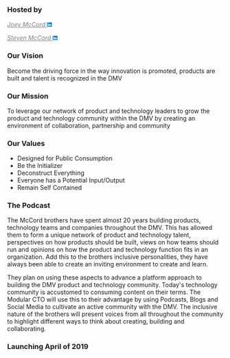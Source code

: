 <link rel="shortcut icon" type="image/x-icon" href="favicon.ico">

### Hosted by
<a href="https://www.linkedin.com/in/joeymccord/" style="color:grey">*Joey McCord*  <img src="./public/linkedin.png" width="13"></a>

<a href="https://www.linkedin.com/in/stevenamccord/" style="color:grey">*Steven McCord*  <img src="./public/linkedin.png" width="13"></a>

### Our Vision
Become the driving force in the way innovation is promoted, products are built and talent is recognized in the DMV

### Our Mission
To leverage our network of product and technology leaders to grow the product and technology community within the DMV by creating an environment of collaboration, partnership and community

### Our Values
- Designed for Public Consumption
- Be the Initializer
- Deconstruct Everything
- Everyone has a Potential Input/Output
- Remain Self Contained

### The Podcast
The McCord brothers have spent almost 20 years building products, technology teams and companies throughout the DMV.  This has allowed them to form a unique network of product and technology talent, perspectives on how products should be built, views on how teams should run and opinions on how the product and technology function fits in an organization.  Add this to the brothers inclusive personalities, they have always been able to create an inviting environment to create and learn.



They plan on using these aspects to advance a platform approach to building the DMV product and technology community.  Today's technology community is accustomed to consuming content on their terms.  The Modular CTO will use this to their advantage by using Podcasts, Blogs and Social Media to cultivate an active community with the DMV.  The inclusive nature of the brothers will present voices from all throughout the community to highlight different ways to think about creating, building and collaborating.

### **Launching April of 2019**

